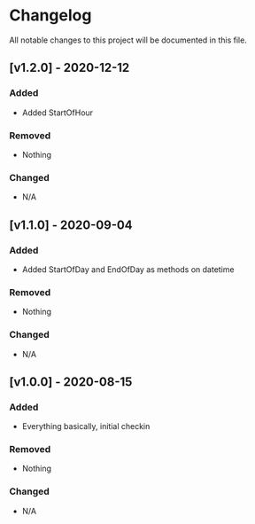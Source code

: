 Changelog
=========

All notable changes to this project will be documented in this file.

## [v1.2.0] - 2020-12-12

### Added

- Added StartOfHour

### Removed

- Nothing

### Changed

- N/A

## [v1.1.0] - 2020-09-04

### Added

- Added StartOfDay and EndOfDay as methods on datetime

### Removed

- Nothing

### Changed

- N/A

## [v1.0.0] - 2020-08-15

### Added

- Everything basically, initial checkin

### Removed

- Nothing

### Changed

- N/A
